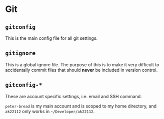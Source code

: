 # Git

## `gitconfig`

This is the main config file for all git settings.

## `gitignore`

This is a global ignore file. The purpose of this is to make it very difficult to
accidentally commit files that should **never** be included in version control.

## `gitconfig-*`

These are account specific settings, i.e. email and SSH command.

`peter-bread` is my main account and is scoped to my home directory,
and `ak22112` only works in `~/Developer/ak22112`.
